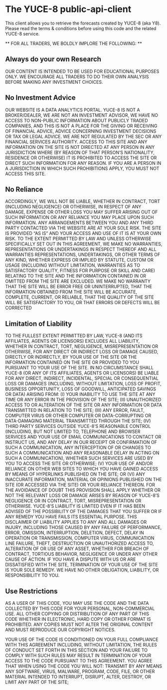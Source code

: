 # The YUCE-8 public-api-client

This client allows you to retrieve the forecasts created by YUCE-8 (aka Y8). Please read the terms & conditions before using this code and the related YUCE-8 service.








** FOR ALL TRADERS, WE BOLDLY IMPLORE THE FOLLOWING: **


## Always do your own Research
OUR CONTENT IS INTENDED TO BE USED FOR EDUCATIONAL PURPOSES ONLY.  WE ENCOURAGE ALL TRADERS TO DO THEIR OWN ANALYSIS BEFORE MAKING ANY INVESTMENT CHOICES.

## No Investment Advice
OUR WEBSITE IS A DATA ANALYTICS PORTAL.  YUCE-8 IS NOT A BROKER/DEALER, WE ARE NOT AN INVESTMENT ADVISOR, WE HAVE NO ACCESS TO NON-PUBLIC INFORMATION ABOUT PUBLICLY TRADED COMPANIES, AND THIS IS NOT A PLACE FOR THE GIVING OR RECEIVING OF FINANCIAL ADVICE, ADVICE CONCERNING INVESTMENT DECISIONS OR TAX OR LEGAL ADVICE. WE ARE NOT REGULATED BY THE SEC OR ANY FINANCIAL SERVICES AUTHORITY.
ACCESS TO THIS SITE AND ANY INFORMATION ON THE SITE IS NOT DIRECTED AT ANY PERSON IN ANY JURISDICTION WHERE (BY REASON OF THAT PERSON’S NATIONALITY, RESIDENCE OR OTHERWISE) IT IS PROHIBITED TO ACCESS THE SITE OR DIRECT SUCH INFORMATION FOR ANY REASON. IF YOU ARE A PERSON IN A JURISDICTION IN WHICH SUCH PROHIBITIONS APPLY, YOU MUST NOT ACCESS THIS SITE.

## No Reliance
ACCORDINGLY, WE WILL NOT BE LIABLE, WHETHER IN CONTRACT, TORT (INCLUDING NEGLIGENCE) OR OTHERWISE, IN RESPECT OF ANY DAMAGE, EXPENSE OR OTHER LOSS YOU MAY SUFFER ARISING OUT OF SUCH INFORMATION OR ANY RELIANCE YOU MAY PLACE UPON SUCH INFORMATION. ANY ARRANGEMENTS BETWEEN YOU AND ANY THIRD PARTY CONTACTED VIA THE WEBSITE ARE AT YOUR SOLE RISK.
THE SITE IS PROVIDED “AS IS” AND YOUR ACCESS AND USE OF IT IS AT YOUR OWN RISK.  TO THE EXTENT PERMITTED BY LAW AND UNLESS OTHERWISE SPECIFICALLY SET OUT IN THIS AGREEMENT, WE MAKE NO WARRANTIES, REPRESENTATIONS OR UNDERTAKINGS IN RESPECT THEREOF AND ALL WARRANTIES REPRESENTATIONS, UNDERTAKINGS, OR OTHER TERMS OF ANY KIND, WHETHER EXPRESS OR IMPLIED BY STATUTE, CUSTOM OR USAGE (INCLUDING WITHOUT LIMITATION, WARRANTIES AS TO SATISFACTORY QUALITY, FITNESS FOR PURPOSE OR SKILL AND CARE) RELATING TO THE SITE AND THE INFORMATION CONTAINED IN OR OMITTED FROM THE SITE ARE EXCLUDED.
WE MAKE NO WARRANTY THAT THE SITE WILL BE ERROR FREE OR UNINTERRUPTED, THAT THE INFORMATION OBTAINED FROM THE SITE WILL BE ACCURATE, COMPLETE, CURRENT, OR RELIABLE, THAT THE QUALITY OF THE SITE WILL BE SATISFACTORY TO YOU, OR THAT ERRORS OR DEFECTS WILL BE CORRECTED

## Limitation of Liability
TO THE FULLEST EXTENT PERMITTED BY LAW, YUCE-8 (AND ITS AFFILIATES, AGENTS OR LICENSORS) EXCLUDES ALL LIABILITY, WHETHER IN CONTRACT, TORT, NEGLIGENCE, MISREPRESENTATION OR OTHERWISE, FOR ANY DIRECT OR INDIRECT LOSS OR DAMAGE CAUSED, DIRECTLY OR INDIRECTLY, BY YOUR USE OF THE SITE OR THE INFORMATION CONTAINED ON THE SITE OR PROVIDED TO YOU PURSUANT TO YOUR USE OF THE SITE.
IN NO CIRCUMSTANCE SHALL YUCE-8 (OR ANY OF ITS AFFILIATES, AGENTS OR LICENSORS) BE LIABLE FOR ANY DIRECT, INDIRECT, INCIDENTAL, SPECIAL OR CONSEQUENTIAL LOSS OR DAMAGES (INCLUDING, WITHOUT LIMITATION, LOSS OF PROFIT, BUSINESS OPPORTUNITY, LOSS OF GOODWILL, ANTICIPATED SAVINGS OR DATA) ARISING FROM: (I) YOUR INABILITY TO USE THE SITE AT ANY TIME OR ANY ERROR IN THE PROVISION OF THE SITE; (II) UNAUTHORIZED ACCESS TO OR ALTERATION OF THE SITE OR ANY INFORMATION OR DATA TRANSMITTED IN RELATION TO THE SITE; (III) ANY ERROR, FAULT, COMPUTER VIRUS OR OTHER COMPUTER OR DATA-CORRUPTING OR DATA-DAMAGING MATERIAL TRANSMITTED THROUGH THE SITE; (IV) THIRD PARTY SERVICES OUTSIDE YUCE-8’S REASONABLE CONTROL (INCLUDING, BUT NOT LIMITED TO, TELEPHONE AND BROWSER SERVICES AND YOUR USE OF EMAIL COMMUNICATIONS TO CONTACT OR INSTRUCT US, AND ANY DELAY IN OUR RECEIPT OR CONFIRMATION OF SUCH A COMMUNICATION, ANY INTERCEPTION OF OR CHANGES TO SUCH A COMMUNICATION AND ANY REASONABLE DELAY IN ACTING ON SUCH A COMMUNICATION), WHETHER SUCH SERVICES ARE USED BY YOU TO ACCESS THE SITE OR OTHERWISE; (V) YOUR USE OF AND/OR RELIANCE ON OTHER WEB SITES TO WHICH YOU HAVE GAINED ACCESS BY MEANS OF HYPERLINKS PUBLISHED ON THE SITE; OR (VI) ANY INACCURATE INFORMATION, MATERIAL OR OPINIONS PUBLISHED ON THE SITE (OR ACCESSED VIA THE SITE) OR YOUR RELIANCE THEREON. FOR THE AVOIDANCE OF DOUBT THIS PROVISION SHALL APPLY WHETHER OR NOT THE RELEVANT LOSS OR DAMAGE ARISES BY REASON OF YUCE-8’S NEGLIGENCE OR IN CONTRACT, TORT, MISREPRESENTATION OR OTHERWISE.
YUCE-8’S LIABILITY IS LIMITED EVEN IF IT HAS BEEN ADVISED OF THE POSSIBILITY OF THE DAMAGES THAT YOU SUFFER OR IF ANY REMEDY YOU HAVE FAILS ITS ESSENTIAL PURPOSE. THIS DISCLAIMER OF LIABILITY APPLIES TO ANY AND ALL DAMAGES OR INJURY, INCLUDING THOSE CAUSED BY ANY FAILURE OF PERFORMANCE, ERROR, OMISSION, INTERRUPTION, DELETION, DEFECT, DELAY IN OPERATION OR TRANSMISSION, COMPUTER VIRUS, COMMUNICATION LINE FAILURE, THEFT, DESTRUCTION OR UNAUTHORIZED ACCESS TO, ALTERATION OF OR USE OF ANY ASSET, WHETHER FOR BREACH OF CONTRACT, TORTIOUS BEHAVIOR, NEGLIGENCE OR UNDER ANY OTHER CAUSE OF ACTION. IF YOU HAVE A DISPUTE WITH US OR ARE DISSATISFIED WITH THE SITE, TERMINATION OF YOUR USE OF THE SITE IS YOUR SOLE REMEDY. WE HAVE NO OTHER OBLIGATION, LIABILITY, OR RESPONSIBILITY TO YOU.

## Use Restrictions
AS A USER OF THIS CODE, YOU MAY USE THE CODE AND THE DATA COLLECTED BY THIS CODE FOR YOUR PERSONAL, NON-COMMERCIAL USE. ALL OTHER COPYING OR DISTRIBUTION OF ANY PART OF THIS CODE WHETHER IN ELECTRONIC, HARD COPY OR OTHER FORMAT IS PROHIBITED. ANY COPIES MUST NOT ALTER THE ORIGINAL CONTENT AND MUST REPRODUCE OUR COPYRIGHT NOTICES.

YOUR USE OF THE CODE IS CONDITIONED ON YOUR FULL COMPLIANCE WITH THIS AGREEMENT INCLUDING, WITHOUT LIMITATION, THE RULES OF CONDUCT SET FORTH IN THIS SECTION AND YOUR FAILURE TO COMPLY WITH SUCH RULES MAY RESULT IN TERMINATION OF YOUR ACCESS TO THE CODE PURSUANT TO THIS AGREEMENT. YOU AGREE THAT WHEN USING THE CODE YOU WILL NOT:
TRANSMIT BY ANY MEANS ANY SOFTWARE, VIRUS, MALWARE, PROGRAM, CODE, FILE, OR OTHER MATERIAL INTENDED TO INTERRUPT, DISRUPT, ALTER, DESTROY, OR LIMIT ANY PART OF THE SITE;
